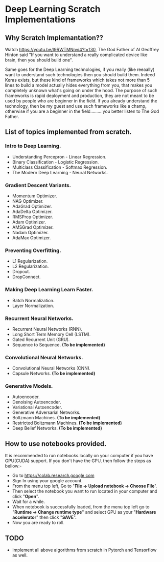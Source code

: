 # Deep Learning Scratch Implementations

## Why Scratch Implemantation??

Watch https://youtu.be/l9RWTMNnvi4?t=130,
The God Father of AI Geoffrey Hinton said "If you want to understand a really complicated device like brain, then you should build one".

Same goes for the Deep Learning technologies, if you really (like reeaally) want to understand such technologies then you should build them. Indeed Keras exists, but these kind of frameworks which takes not more than 5 lines to build a model actually hides everything from you, that makes you completely unknown what's going on under the hood. The purpose of such frameworks is rapid deployment and production, they are not meant to be used by people who are beginner in the field. If you already understand the technology, then be my guest and use such frameworks like a champ, otherwise if you are a beginner in the field......... you better listen to The God Father.

## List of topics implemented from scratch.

### Intro to Deep Learning.
- Understanding Percepron - Linear Regression.
- Binary Classification - Logistic Regression.
- Multiclass Classification - Softmax Regression.
- The Modern Deep Learning - Neural Networks.

### Gradient Descent Variants. 
- Momentum Optimizer.
- NAG Optimizer.
- AdaGrad Optimizer.
- AdaDelta Optimizer.
- RMSProp Optimizer.
- Adam Optimizer.
- AMSGrad Optimizer.
- Nadam Optimizer.
- AdaMax Optimizer.

### Preventing Overfitting.
- L1 Regularization.
- L2 Regularization.
- Dropout.
- DropConnect.

### Making Deep Learning Learn Faster.
- Batch Normalization.
- Layer Normalization.

### Recurrent Neural Networks. 
- Recurrent Neural Networks (RNN).
- Long Short Term Memory Cell (LSTM).
- Gated Recurrent Unit (GRU).
- Sequence to Sequence. __(To be implemented)__

### Convolutional Neural Networks.
- Convolutional Neural Networks (CNN).
- Capsule Networks. __(To be implemented)__

### Generative Models.
- Autoencoder.
- Denoising Autoencoder.
- Variational Autoencoder.
- Generative Adversarial Networks.
- Boltzmann Machines. __(To be implemented)__
- Restricted Boltzmann Machines. __(To be implemented)__
- Deep Belief Networks. __(To be implemented)__


## How to use notebooks provided.
It is recommended to run notebooks locally on your computer if you have GPU(CUDA) support. If you don't have the GPU, then follow the steps as bellow:-

- Go to https://colab.research.google.com
- Sign In using your google account.
- From the menu top left, Go to "__File -> Upload notebook -> Choose File__".
- Then select the notebook you want to run located in your computer and click "__Open__".
- Wait for a while.
- When notebook is successfully loaded, from the menu top left go to "__Runtime -> Change runtime type__" and select GPU as your "__Hardware accelerator__" then click "__SAVE__".
- Now you are ready to roll.


## TODO

- Implement all above algorithms from scratch in Pytorch and Tensorflow as well.


